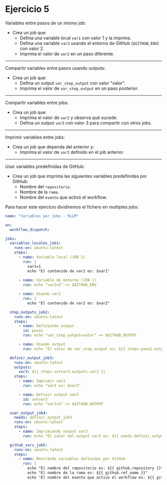 # Ejercicio 5

Variables entre pasos de un mismo job:

- Crea un job que:
  - Defina una variable local ``var1`` con valor 1 y la imprima.
  - Defina una variable ``var2`` usando el entorno de GitHub (``$GITHUB_ENV``) con valor 2.
  - Imprima el valor de ``var2`` en un paso diferente.

---
Compartir variables entre pasos usando outputs:

- Crea un job que:
  - Defina un output ``var_step_output`` con valor "valor".
  - Imprima el valor de ``var_step_output`` en un paso posterior.

---
Compartir variables entre jobs:

- Crea un job que:
  - Imprima el valor de ``var2`` y observa qué sucede.
  - Defina un output ``var3`` con valor 3 para compartir con otros jobs.

---
Imprimir variables entre jobs:

- Crea un job que dependa del anterior y:
  - Imprima el valor de ``var3`` definido en el job anterior.

---
Usar variables predefinidas de GitHub:

- Crea un job que imprima las siguientes variables predefinidas por GitHub:
  - Nombre del ``repositorio``.
  - Nombre de la ``rama``.
  - Nombre del ``evento`` que activó el workflow.

Para hacer este ejercicio dividiremos el fichero en multiples jobs:

```yaml
name: "Variables por jobs - RLLM"

on:
  workflow_dispatch:

jobs:
  variables_locales_job1:
    runs-on: ubuntu-latest
    steps:
      - name: Variable local (JOB 1)
        run: |
          var1=1
          echo "El contenido de var1 es: $var1"
      
      - name: Variable de entorno (JOB 1)
        run: echo "var2=2" >> $GITHUB_ENV

      - name: Usando var2
        run: |
          echo "El contenido de var2 es: $var2"

  step_outputs_job2:
    runs-on: ubuntu-latest
    steps:
      - name: Definiendo output
        id: paso1
        run: echo "var_step_output=valor" >> $GITHUB_OUTPUT

      - name: Usando output
        run: echo "El valor de var_step_output es: ${{ steps.paso1.outputs.var_step_output }}"

  definir_output_job3:
    runs-on: ubuntu-latest
    outputs:
      var3: ${{ steps.setvar3.outputs.var3 }}
    steps:
      - name: Imprimir var2
        run: echo "var2 es: $var2"

      - name: Definir output var3
        id: setvar3
        run: echo "var3=3" >> $GITHUB_OUTPUT

  usar_output_job4:
    needs: definir_output_job3
    runs-on: ubuntu-latest
    steps:
      - name: Imprimiendo output var3
        run: echo "El valor del output var3 es: ${{ needs.definir_output_job3.outputs.var3 }}"

  github_vars_job5:
    runs-on: ubuntu-latest
    steps:
      - name: Mostrando variables definidas por GitHub
        run: |
          echo "El nombre del repositorio es: ${{ github.repository }}"
          echo "El nombre de la rama es: ${{ github.ref_name }}"
          echo "El nombre del evento que activo el workflow es: ${{ github.event_name }}"
```

